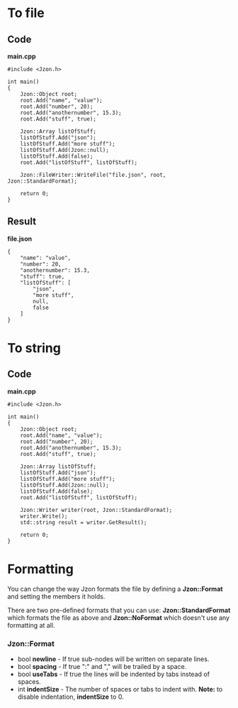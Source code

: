 # To file #

## Code ##

**main.cpp**
```
#include <Jzon.h>

int main()
{
	Jzon::Object root;
	root.Add("name", "value");
	root.Add("number", 20);
	root.Add("anothernumber", 15.3);
	root.Add("stuff", true);

	Jzon::Array listOfStuff;
	listOfStuff.Add("json");
	listOfStuff.Add("more stuff");
	listOfStuff.Add(Jzon::null);
	listOfStuff.Add(false);
	root.Add("listOfStuff", listOfStuff);

	Jzon::FileWriter::WriteFile("file.json", root, Jzon::StandardFormat);

	return 0;
}
```

## Result ##

**file.json**
```
{
	"name": "value",
	"number": 20,
	"anothernumber": 15.3,
	"stuff": true,
	"listOfStuff": [
		"json",
		"more stuff",
		null,
		false
	]
}
```

# To string #

## Code ##

**main.cpp**
```
#include <Jzon.h>

int main()
{
	Jzon::Object root;
	root.Add("name", "value");
	root.Add("number", 20);
	root.Add("anothernumber", 15.3);
	root.Add("stuff", true);

	Jzon::Array listOfStuff;
	listOfStuff.Add("json");
	listOfStuff.Add("more stuff");
	listOfStuff.Add(Jzon::null);
	listOfStuff.Add(false);
	root.Add("listOfStuff", listOfStuff);

	Jzon::Writer writer(root, Jzon::StandardFormat);
	writer.Write();
	std::string result = writer.GetResult();

	return 0;
}
```

# Formatting #

You can change the way Jzon formats the file by defining a **Jzon::Format** and setting the members it holds.

There are two pre-defined formats that you can use: **Jzon::StandardFormat** which formats the file as above and **Jzon::NoFormat** which doesn't use any formatting at all.

### Jzon::Format ###
  * bool **newline** - If true sub-nodes will be written on separate lines.
  * bool **spacing** - If true ":" and "," will be trailed by a space.
  * bool **useTabs** - If true the lines will be indented by tabs instead of spaces.
  * int **indentSize** - The number of spaces or tabs to indent with.
**Note:** to disable indentation, **indentSize** to 0.